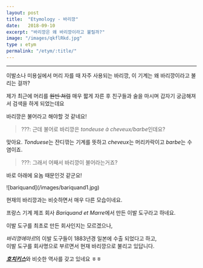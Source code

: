 ```yaml
---
layout: post
title:  "Etymology - 바리깡"
date:   2018-09-10
excerpt: "바리깡은 왜 바리깡이라고 불릴까?"
image: "/images/qkflRkd.jpg"
type : etym
permalink: "/etym/:title/"
---
```

___

이발소나 미용실에서 머리 자를 때 자주 사용되는 바리깡,
이 기계는 왜 바리깡이라고 불리는 걸까?

제가 최근에 머리를 <s>원빈 처럼</s> 매우 짧게 자른 후
친구들과 술을 마시며 갑자기 궁금해져서 검색을 하게 되었는데요

바리깡은 불어라고 해야할 것 같네요!

<blockquote>???: 근데 불어로 바리깡은 <i>tondeuse à cheveux/barbe</i>인데요?</blockquote>

맞아요. <i>Tonduese</i>는 잔디깎는 기계를 뜻하고 <i>cheveux</i>는 머리카락이고 <i>barbe</i>는 수염이죠.

<blockquote>???: 그래서 어째서 바리깡이 불어라는거죠?</blockquote>

바로 아래에 요놈 때문인것 같군요!

<div style="width:100%">![bariquand](/images/bariquand1.jpg)</div>

현재의 바리깡과는 비슷하면서 매우 다른 모습이네요.

프랑스 기계 제조 회사 <i>Bariquand et Marre</i>에서 만든 이발 도구라고 하네요.

이발 도구를 최초로 만든 회사인지는 모르겠으나,

<i>바리껑에마르</i>의 이발 도구들이 1883년경 일본에 수출 되었다고 하고,<br>
이발 도구를 회사명으로 부르면서 현재 바리깡으로 불리고 있답니다.

<b><i>[호치키스](/etym/etym-hotchkiss)</i></b>와 비슷한 역사를 갖고 있네요 ㅎㅎ